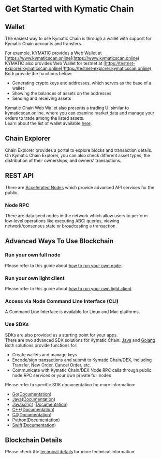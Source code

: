 # Get Started with Kymatic Chain

## Wallet

The easiest way to use Kymatic Chain is through a wallet with support for Kymatic Chain accounts and transfers.

For example, KYMATIC provides a Web Wallet at [https://www.kymaticscan.online](https://www.kymaticscan.online)<br/>
KYMATIC also provides Web Wallet for testnet at [https://testnet-explorer.kymaticscan.online](https://testnet-explorer.kymaticscan.online)<br/>
Both provide the functions below:

- Generating crypto keys and addresses, which serves as the base of a wallet
- Showing the balances of assets on the addresses
- Sending and receiving assets

Kymatic Chain Web Wallet also presents a trading UI similar to kymaticscan.online, where you can examine market data and manage your orders to trade among the listed assets.<br/>
Learn about the list of wallet available [here](wallets.md).

## Chain Explorer
Chain Explorer provides a portal to explore blocks and transaction details.<br/>
On Kymatic Chain Explorer, you can also check different asset types, the distribution of their ownerships, and owners' transactions.

## REST API
There are [Accelerated Nodes](faq/faq.md#what-is-the-accelerated-node) which provide advanced API services for the public.<br/>

### Node RPC
There are data seed nodes in the network which allow users to perform low-level operations like executing ABCI queries, viewing network/consensus state or broadcasting a transaction.

## Advanced Ways To Use Blockchain
### Run your own full node

Please refer to this guide about [how to run your own node](fullnode.md).

### Run your own light client

Please refer to this guide about [how to run your own light client](light-client.md).

### Access via Node Command Line Interface (CLI)

A Command Line Interface is available for Linux and Mac platforms.<br/>


### Use SDKs

SDKs are also provided as a starting point for your apps.<br/>
There are two advanced SDK solutions for Kymatic Chain: [Java](<https://github.com/githubusername/githubrepo/java-sdk>) and [Golang](<https://github.com/githubusername/githubrepo/go-sdk>).<br/>
Both solutions provide functions for:<br/>

* Create wallets and manage keys
* Encode/sign transactions and submit to Kymatic Chain/DEX, including Transfer, New Order, Cancel Order, etc.
* Communicate with Kymatic Chain/DEX Node RPC calls through public node RPC services or your own private full nodes

Please refer to specific SDK documentation for more information:

- [Go](https://github.com/githubusername/githubrepo/go-sdk)([Documentation](https://github.com/githubusername/githubrepo/go-sdk/wiki))
- [Java](https://github.com/githubusername/githubrepo/java-sdk)([Documentation](https://github.com/githubusername/githubrepo/java-sdk/wiki))
- [Javascript](https://github.com/githubusername/githubrepo/javascript-sdk) ([Documentation](https://github.com/githubusername/githubrepo/javascript-sdk/wiki))
- [C++](https://github.com/githubusername/githubrepo/cplusplus-sdk)([Documentation](https://github.com/githubusername/githubrepo/cplusplus-sdk/wiki))
- [C#](https://github.com/githubusername/githubrepo/csharp-sdk)([Documentation](https://github.com/githubusername/githubrepo/csharp-sdk))
- [Python](https://github.com/githubusername/githubrepo/python-sdk)([Documentation](https://python-shree-chain.readthedocs.io/en/latest/shree-chain.html#module-kymatic_chain))
- [Swift](https://github.com/githubusername/githubrepo/swift-sdk)([Documentation](https://github.com/githubusername/githubrepo/swift-sdk/blob/master/README.md))


## Blockchain Details
Please check the [technical details](index.md#technology-details) for more technical information.
